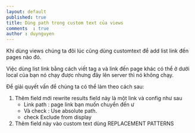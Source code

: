```yaml
---
layout: default
published: true
title: Dùng path trong custom text của views
comments  : true
author : duynguyen
---
```


Khi dùng views chúng ta đôi lúc cũng dùng customtext để add list link đến pages nào đó.

Việc dùng list link bằng cách viết tag a và link đến page khác có thể ở dưới local của bạn nó chạy được nhưng đây lên server thì nó không chạy.

Để giải quyết vấn để chúng ta có thể làm theo cách sau:

1. Thêm field mới rewrite results field này là một link và config như sau 
	* Link path : page link bạn muốn chuyển đến ư
    * Và check : Use absolute path. 
    * check Exclude from display
1. Thêm field này vào custom text dùng REPLACEMENT PATTERNS